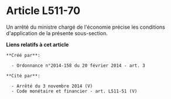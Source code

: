 # Article L511-70

Un arrêté du ministre chargé de l'économie précise les conditions d'application de la présente sous-section.

**Liens relatifs à cet article**

	**Créé par**:

	  - Ordonnance n°2014-158 du 20 février 2014 - art. 3

	**Cité par**:

	  - Arrêté du 3 novembre 2014 (V)
	  - Code monétaire et financier - art. L511-51 (V)
